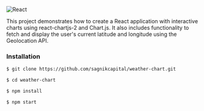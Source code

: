 ![React](https://w7.pngwing.com/pngs/235/872/png-transparent-react-computer-icons-redux-javascript-others-logo-symmetry-nodejs-thumbnail.png)

This project demonstrates how to create a React application with interactive charts using react-chartjs-2 and Chart.js. It also includes functionality to fetch and display the user's current latitude and longitude using the Geolocation API.

### Installation
```sh
$ git clone https://github.com/sagnikcapital/weather-chart.git
```
```sh
$ cd weather-chart
```
```sh
$ npm install
```
```sh
$ npm start
```